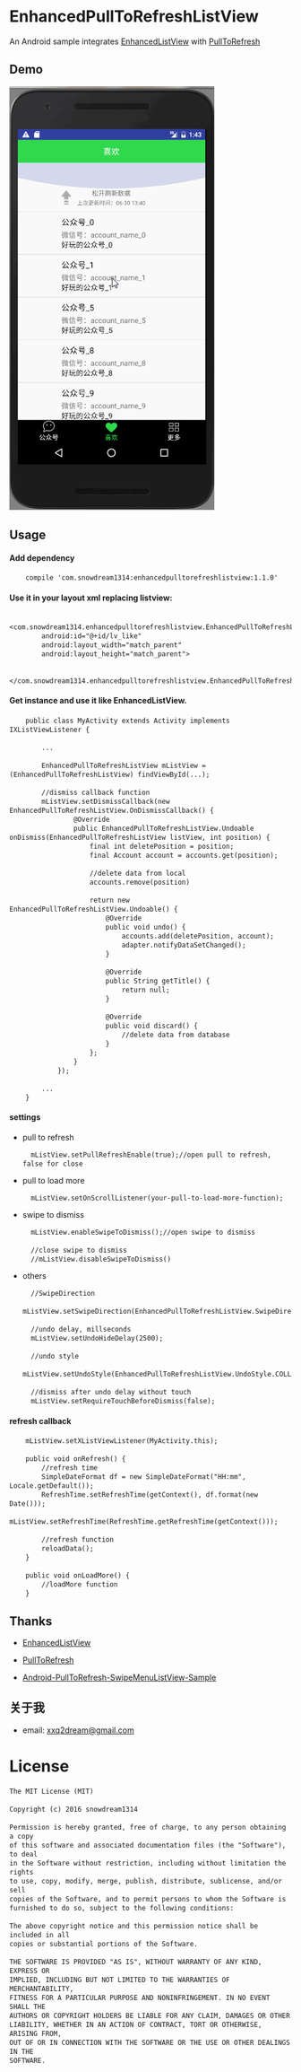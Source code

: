 # EnhancedPullToRefreshListView

An Android sample integrates [EnhancedListView](https://github.com/timroes/EnhancedListView) with [PullToRefresh](https://github.com/chrisbanes/Android-PullToRefresh)

## Demo

![demo](https://github.com/snowdream1314/EnhancedPullToRefreshListView/blob/master/demo.gif)

## Usage

#### Add dependency

        compile 'com.snowdream1314:enhancedpulltorefreshlistview:1.1.0'
        
#### Use it in your layout xml replacing listview:

        <com.snowdream1314.enhancedpulltorefreshlistview.EnhancedPullToRefreshListView
            android:id="@+id/lv_like"
            android:layout_width="match_parent"
            android:layout_height="match_parent">

        </com.snowdream1314.enhancedpulltorefreshlistview.EnhancedPullToRefreshListView>

#### Get instance and use it like EnhancedListView.

        public class MyActivity extends Activity implements IXListViewListener {
        
            ...

            EnhancedPullToRefreshListView mListView = (EnhancedPullToRefreshListView) findViewById(...);
            
            //dismiss callback function
            mListView.setDismissCallback(new EnhancedPullToRefreshListView.OnDismissCallback() {
                    @Override
                    public EnhancedPullToRefreshListView.Undoable onDismiss(EnhancedPullToRefreshListView listView, int position) {
                        final int deletePosition = position;
                        final Account account = accounts.get(position);
                        
                        //delete data from local
                        accounts.remove(position)

                        return new EnhancedPullToRefreshListView.Undoable() {
                            @Override
                            public void undo() {
                                accounts.add(deletePosition, account);
                                adapter.notifyDataSetChanged();
                            }

                            @Override
                            public String getTitle() {
                                return null;
                            }

                            @Override
                            public void discard() {
                                //delete data from database
                            }
                        };
                    }
                });
                
            ...
        }
            
#### settings

* pull to refresh       

        mListView.setPullRefreshEnable(true);//open pull to refresh, false for close

* pull to load more

        mListView.setOnScrollListener(your-pull-to-load-more-function);
        
* swipe to dismiss

        mListView.enableSwipeToDismiss();//open swipe to dismiss
        
        //close swipe to dismiss
        //mListView.disableSwipeToDismiss()

* others
        
        //SwipeDirection 
        mListView.setSwipeDirection(EnhancedPullToRefreshListView.SwipeDirection.BOTH);
        
        //undo delay, millseconds
        mListView.setUndoHideDelay(2500);
        
        //undo style
        mListView.setUndoStyle(EnhancedPullToRefreshListView.UndoStyle.COLLAPSED_POPUP);
        
        //dismiss after undo delay without touch
        mListView.setRequireTouchBeforeDismiss(false);
        
#### refresh callback

        mListView.setXListViewListener(MyActivity.this);
        
        public void onRefresh() {
            //refresh time
            SimpleDateFormat df = new SimpleDateFormat("HH:mm", Locale.getDefault());
            RefreshTime.setRefreshTime(getContext(), df.format(new Date()));
            mListView.setRefreshTime(RefreshTime.getRefreshTime(getContext()));
            
            //refresh function
            reloadData();
        }

        public void onLoadMore() {
            //loadMore function
        }
        
## Thanks

* [EnhancedListView](https://github.com/timroes/EnhancedListView)

* [PullToRefresh](https://github.com/chrisbanes/Android-PullToRefresh)

* [Android-PullToRefresh-SwipeMenuListView-Sample](https://github.com/licaomeng/Android-PullToRefresh-SwipeMenuListView-Sample)

## 关于我

* email: xxq2dream@gmail.com


License
=======

    The MIT License (MIT)

    Copyright (c) 2016 snowdream1314

	Permission is hereby granted, free of charge, to any person obtaining a copy
	of this software and associated documentation files (the "Software"), to deal
	in the Software without restriction, including without limitation the rights
	to use, copy, modify, merge, publish, distribute, sublicense, and/or sell
	copies of the Software, and to permit persons to whom the Software is
	furnished to do so, subject to the following conditions:
	
	The above copyright notice and this permission notice shall be included in all
	copies or substantial portions of the Software.

	THE SOFTWARE IS PROVIDED "AS IS", WITHOUT WARRANTY OF ANY KIND, EXPRESS OR
	IMPLIED, INCLUDING BUT NOT LIMITED TO THE WARRANTIES OF MERCHANTABILITY,
	FITNESS FOR A PARTICULAR PURPOSE AND NONINFRINGEMENT. IN NO EVENT SHALL THE
	AUTHORS OR COPYRIGHT HOLDERS BE LIABLE FOR ANY CLAIM, DAMAGES OR OTHER
	LIABILITY, WHETHER IN AN ACTION OF CONTRACT, TORT OR OTHERWISE, ARISING FROM,
	OUT OF OR IN CONNECTION WITH THE SOFTWARE OR THE USE OR OTHER DEALINGS IN THE
	SOFTWARE.


            